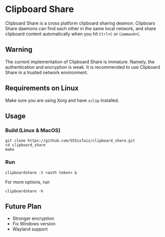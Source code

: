 # Clipboard Share

Clipboard Share is a cross platform clipboard sharing deamon. Clipboars Share daemons can find each other in the same local network, and share clipboard content automatically when you hit `Ctrl+C` or `Command+C`.

## Warning

The current implementation of Clipboard Share is immature. Namely, the authentication and encryption is weak. It is recommended to use Clipboard Share in a trusted network environment. 

## Requirements on Linux
Make sure you are using Xorg and have `xclip` installed.

## Usage

### Build (Linux & MacOS)
```
git clone https://github.com/555isfaiz/clipboard_share.git
cd clipboard_share
make
```
### Run
```
clipboardshare -t <auth token> &
```
For more options, run
```
clipboardshare -h
```

## Future Plan

+ Stronger encryption
+ Fix Windows version
+ Wayland support